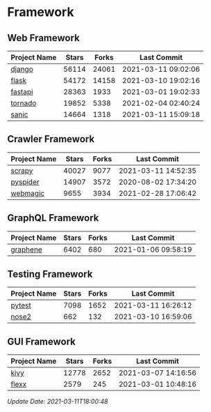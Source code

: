 # Framework

## Web Framework
| Project Name | Stars | Forks | Last Commit |
| ------------ | ----- | ----- | ----------- |
| [django](https://github.com/django/django) | 56114 | 24061 | 2021-03-11 09:02:06 |
| [flask](https://github.com/pallets/flask) | 54172 | 14158 | 2021-03-10 19:02:16 |
| [fastapi](https://github.com/tiangolo/fastapi) | 28363 | 1933 | 2021-03-01 19:02:33 |
| [tornado](https://github.com/tornadoweb/tornado) | 19852 | 5338 | 2021-02-04 02:40:24 |
| [sanic](https://github.com/sanic-org/sanic) | 14664 | 1318 | 2021-03-11 15:09:18 |

## Crawler Framework
| Project Name | Stars | Forks | Last Commit |
| ------------ | ----- | ----- | ----------- |
| [scrapy](https://github.com/scrapy/scrapy) | 40027 | 9077 | 2021-03-11 14:52:35 |
| [pyspider](https://github.com/binux/pyspider) | 14907 | 3572 | 2020-08-02 17:34:20 |
| [webmagic](https://github.com/code4craft/webmagic) | 9655 | 3934 | 2021-02-28 17:06:42 |

## GraphQL Framework
| Project Name | Stars | Forks | Last Commit |
| ------------ | ----- | ----- | ----------- |
| [graphene](https://github.com/graphql-python/graphene) | 6402 | 680 | 2021-01-06 09:58:19 |

## Testing Framework
| Project Name | Stars | Forks | Last Commit |
| ------------ | ----- | ----- | ----------- |
| [pytest](https://github.com/pytest-dev/pytest) | 7098 | 1652 | 2021-03-11 16:26:12 |
| [nose2](https://github.com/nose-devs/nose2) | 662 | 132 | 2021-03-10 16:59:06 |

## GUI Framework
| Project Name | Stars | Forks | Last Commit |
| ------------ | ----- | ----- | ----------- |
| [kivy](https://github.com/kivy/kivy) | 12778 | 2652 | 2021-03-07 14:16:56 |
| [flexx](https://github.com/flexxui/flexx) | 2579 | 245 | 2021-03-01 10:48:16 |

*Update Date: 2021-03-11T18:00:48*